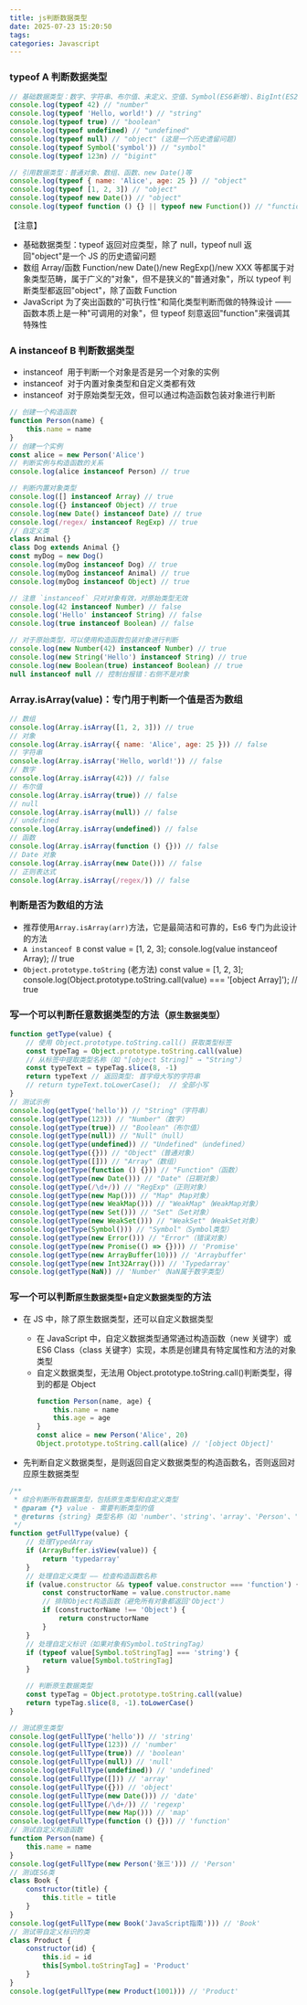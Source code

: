 ```yaml
---
title: js判断数据类型
date: 2025-07-23 15:20:50
tags:
categories: Javascript
---
```


### typeof A 判断数据类型

```javascript
// 基础数据类型：数字、字符串、布尔值、未定义、空值、Symbol(ES6新增)、BigInt(ES2020新增)
console.log(typeof 42) // "number"
console.log(typeof 'Hello, world!') // "string"
console.log(typeof true) // "boolean"
console.log(typeof undefined) // "undefined"
console.log(typeof null) // "object" (这是一个历史遗留问题)
console.log(typeof Symbol('symbol')) // "symbol"
console.log(typeof 123n) // "bigint"

// 引用数据类型：普通对象、数组、函数、new Date()等
console.log(typeof { name: 'Alice', age: 25 }) // "object"
console.log(typeof [1, 2, 3]) // "object"
console.log(typeof new Date()) // "object"
console.log(typeof function () {} || typeof new Function()) // "function" (特殊)
```

【注意】

- 基础数据类型：typeof 返回对应类型，除了 null，typeof null 返回"object"是一个 JS 的历史遗留问题
- 数组 Array/函数 Function/new Date()/new RegExp()/new XXX 等都属于对象类型范畴，属于广义的"对象"，但不是狭义的"普通对象"，所以 typeof 判断类型都返回"object"，除了函数 Function
- JavaScript 为了突出函数的"可执行性"和简化类型判断而做的特殊设计 —— 函数本质上是一种"可调用的对象"，但 typeof 刻意返回"function"来强调其特殊性

### A instanceof B 判断数据类型

- instanceof  用于判断一个对象是否是另一个对象的实例
- instanceof  对于内置对象类型和自定义类都有效
- instanceof  对于原始类型无效，但可以通过构造函数包装对象进行判断

```javascript
// 创建一个构造函数
function Person(name) {
	this.name = name
}
// 创建一个实例
const alice = new Person('Alice')
// 判断实例与构造函数的关系
console.log(alice instanceof Person) // true

// 判断内置对象类型
console.log([] instanceof Array) // true
console.log({} instanceof Object) // true
console.log(new Date() instanceof Date) // true
console.log(/regex/ instanceof RegExp) // true
// 自定义类
class Animal {}
class Dog extends Animal {}
const myDog = new Dog()
console.log(myDog instanceof Dog) // true
console.log(myDog instanceof Animal) // true
console.log(myDog instanceof Object) // true

// 注意 `instanceof` 只对对象有效，对原始类型无效
console.log(42 instanceof Number) // false
console.log('Hello' instanceof String) // false
console.log(true instanceof Boolean) // false

// 对于原始类型，可以使用构造函数包装对象进行判断
console.log(new Number(42) instanceof Number) // true
console.log(new String('Hello') instanceof String) // true
console.log(new Boolean(true) instanceof Boolean) // true
null instanceof null // 控制台报错：右侧不是对象
```

### Array.isArray(value)：专门用于判断一个值是否为数组

```javascript
// 数组
console.log(Array.isArray([1, 2, 3])) // true
// 对象
console.log(Array.isArray({ name: 'Alice', age: 25 })) // false
// 字符串
console.log(Array.isArray('Hello, world!')) // false
// 数字
console.log(Array.isArray(42)) // false
// 布尔值
console.log(Array.isArray(true)) // false
// null
console.log(Array.isArray(null)) // false
// undefined
console.log(Array.isArray(undefined)) // false
// 函数
console.log(Array.isArray(function () {})) // false
// Date 对象
console.log(Array.isArray(new Date())) // false
// 正则表达式
console.log(Array.isArray(/regex/)) // false
```

### 判断是否为数组的方法

- 推荐使用`Array.isArray(arr)`方法，它是最简洁和可靠的，Es6 专门为此设计的方法
- `A instanceof B`
  const value = [1, 2, 3];
  console.log(value instanceof Array); // true
- `Object.prototype.toString` (老方法)
  const value = [1, 2, 3];
  console.log(Object.prototype.toString.call(value) === '[object Array]'); // true

### 写一个可以判断任意数据类型的方法（`原生数据类型`）

```javascript
function getType(value) {
	// 使用 Object.prototype.toString.call() 获取类型标签
	const typeTag = Object.prototype.toString.call(value)
	// 从标签中提取类型名称（如 "[object String]" → "String"）
	const typeText = typeTag.slice(8, -1)
	return typeText // 返回类型: 首字母大写的字符串
	// return typeText.toLowerCase();  // 全部小写
}
// 测试示例
console.log(getType('hello')) // "String"（字符串）
console.log(getType(123)) // "Number"（数字）
console.log(getType(true)) // "Boolean"（布尔值）
console.log(getType(null)) // "Null"（null）
console.log(getType(undefined)) // "Undefined"（undefined）
console.log(getType({})) // "Object"（普通对象）
console.log(getType([])) // "Array"（数组）
console.log(getType(function () {})) // "Function"（函数）
console.log(getType(new Date())) // "Date"（日期对象）
console.log(getType(/\d+/)) // "RegExp"（正则对象）
console.log(getType(new Map())) // "Map"（Map对象）
console.log(getType(new WeakMap())) // "WeakMap"（WeakMap对象）
console.log(getType(new Set())) // "Set"（Set对象）
console.log(getType(new WeakSet())) // "WeakSet"（WeakSet对象）
console.log(getType(Symbol())) // "Symbol"（Symbol类型）
console.log(getType(new Error())) // "Error"（错误对象）
console.log(getType(new Promise(() => {}))) // 'Promise'
console.log(getType(new ArrayBuffer(10))) // 'Arraybuffer'
console.log(getType(new Int32Array())) // 'Typedarray'
console.log(getType(NaN)) // 'Number'（NaN属于数字类型）
```

### 写一个可以判断`原生数据类型+自定义数据类型`的方法

- 在 JS 中，除了原生数据类型，还可以自定义数据类型

  - 在 JavaScript 中，自定义数据类型通常通过构造函数（new 关键字）或 ES6 Class（class 关键字）实现，本质是创建具有特定属性和方法的对象类型
  - 自定义数据类型，无法用 Object.prototype.toString.call()判断类型，得到的都是 Object
    ```javascript
    function Person(name, age) {
    	this.name = name
    	this.age = age
    }
    const alice = new Person('Alice', 20)
    Object.prototype.toString.call(alice) // '[object Object]'
    ```

- 先判断自定义数据类型，是则返回自定义数据类型的构造函数名，否则返回对应原生数据类型

```javascript
/**
 * 综合判断所有数据类型，包括原生类型和自定义类型
 * @param {*} value - 需要判断类型的值
 * @returns {string} 类型名称（如 'number'、'string'、'array'、'Person'、'Book' 等）
 */
function getFullType(value) {
	// 处理TypedArray
	if (ArrayBuffer.isView(value)) {
		return 'typedarray'
	}
	// 处理自定义类型 —— 检查构造函数名称
	if (value.constructor && typeof value.constructor === 'function') {
		const constructorName = value.constructor.name
		// 排除Object构造函数（避免所有对象都返回'Object'）
		if (constructorName !== 'Object') {
			return constructorName
		}
	}
	// 处理自定义标识（如果对象有Symbol.toStringTag）
	if (typeof value[Symbol.toStringTag] === 'string') {
		return value[Symbol.toStringTag]
	}

	// 判断原生数据类型
	const typeTag = Object.prototype.toString.call(value)
	return typeTag.slice(8, -1).toLowerCase()
}

// 测试原生类型
console.log(getFullType('hello')) // 'string'
console.log(getFullType(123)) // 'number'
console.log(getFullType(true)) // 'boolean'
console.log(getFullType(null)) // 'null'
console.log(getFullType(undefined)) // 'undefined'
console.log(getFullType([])) // 'array'
console.log(getFullType({})) // 'object'
console.log(getFullType(new Date())) // 'date'
console.log(getFullType(/\d+/)) // 'regexp'
console.log(getFullType(new Map())) // 'map'
console.log(getFullType(function () {})) // 'function'
// 测试自定义构造函数
function Person(name) {
	this.name = name
}
console.log(getFullType(new Person('张三'))) // 'Person'
// 测试ES6类
class Book {
	constructor(title) {
		this.title = title
	}
}
console.log(getFullType(new Book('JavaScript指南'))) // 'Book'
// 测试带自定义标识的类
class Product {
	constructor(id) {
		this.id = id
		this[Symbol.toStringTag] = 'Product'
	}
}
console.log(getFullType(new Product(1001))) // 'Product'
```
